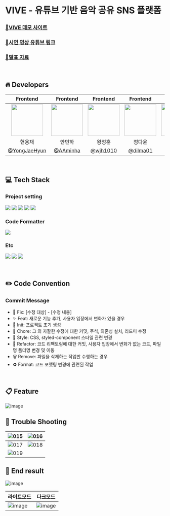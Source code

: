 # VIVE - 유튜브 기반 음악 공유 SNS 플랫폼
### [🔗VIVE 데모 사이트](https://5-rai.github.io/vive/) 
### [🔗시연 영상 유튜브 링크](https://www.youtube.com/embed/siVt9LNmUfc)
### [🔗발표 자료](https://www.miricanvas.com/v/141xlj9)
<br />

## 🔥 Developers
|Frontend|Frontend|Frontend|Frontend|Frontend|
|:----:|:----:|:----:|:----:|:----:|
|<img src="https://github.com/user-attachments/assets/2cb6874c-dbf9-499d-bcb0-6f3de778948d"  width="100"/> | <img src="https://github.com/user-attachments/assets/253a3b9c-b4ca-4a09-8ad1-67d8b461e63a"  width="100"/> | <img src="https://github.com/user-attachments/assets/c80ea5bc-2e04-4cf3-b9b2-57ae23d09a4d" width="100"/> | <img src="https://github.com/user-attachments/assets/eed376b4-883c-4ce6-9a9b-0efb3b85e007"  width="100"/> | <img src="https://github.com/user-attachments/assets/f20f463d-5e1a-47c7-828f-43a98cc3f4f9" width="100"/>
|현용재|안민하|왕정훈|정다윤|이예지|
|[@YongJaeHyun](https://github.com/YongJaeHyun)|[@AAminha](https://github.com/AAminha)|[@wjh1010](https://github.com/wjh1010)|[@dilma01](https://github.com/dilma01)|[@y-yeji](https://github.com/y-yeji)

<br/>

## 💻 Tech Stack
### Project setting
  
<img src="https://img.shields.io/badge/yarn-2C8EBB?style=for-the-badge&logo=yarn&logoColor=white"> <img src="https://img.shields.io/badge/Vite-646CFF?style=for-the-badge&logo=vite&logoColor=white"> <img src="https://img.shields.io/badge/React-61DAFB?style=for-the-badge&logo=react&logoColor=white"> <img src="https://img.shields.io/badge/TailwindCSS-06B6D4?style=for-the-badge&logo=tailwindcss&logoColor=white"> <img src="https://img.shields.io/badge/TypeScript-3178C6?style=for-the-badge&logo=typescript&logoColor=white">

### Code Formatter

  <img src="https://img.shields.io/badge/prettier-F7B93E?style=for-the-badge&logo=prettier&logoColor=black">


### Etc
  <img src="https://img.shields.io/badge/notion-000000?style=for-the-badge&logo=notion&logoColor=white"> <img src="https://img.shields.io/badge/slack-4A154B?style=for-the-badge&logo=slack&logoColor=white"> <img src="https://img.shields.io/badge/github-181717?style=for-the-badge&logo=github&logoColor=white">

<br/>

## ✏️ Code Convention 
### Commit Message
- 🚨 Fix: [수정 대상] - [수정 내용]
- ✨ Feat: 새로운 기능 추가, 사용자 입장에서 변화가 있을 경우
- 🎉 Init: 프로젝트 초기 생성
- 📝 Chore: 그 외 자잘한 수정에 대한 커밋, 주석, 의존성 설치, 리드미 수정
- 💄 Style: CSS, styled-component 스타일 관련 변경
- 🔨 Refactor: 코드 리팩토링에 대한 커밋, 사용자 입장에서 변화가 없는 코드, 파일명 폴더명 변경 및 이동 
- 🗑️ Remove: 파일을 삭제하는 작업만 수행하는 경우
- ♻️ Format: 코드 포맷팅 변경에 관련된 작업

<br/>

## 📋 Feature
![image](https://github.com/user-attachments/assets/3dbda821-24e3-4794-ac14-62e3495f4589)


## 🚀 Trouble Shooting
| ![015](https://github.com/user-attachments/assets/d7c5b5bd-d13c-43f1-8b21-31f66815e52f) | ![016](https://github.com/user-attachments/assets/5a429322-7aa3-496b-9c8a-4d1765a4daa2) |
|-----------------------------------------------------------------------------------------|-----------------------------------------------------------------------------------------|
| ![017](https://github.com/user-attachments/assets/b42c601c-4c25-466c-9f9c-cf8dcae2c7d6) | ![018](https://github.com/user-attachments/assets/58c185ff-0abc-40c6-8302-ca3c15f294ab) |
| ![019](https://github.com/user-attachments/assets/1486a767-1685-414c-8446-a36b7df5f8bf) |


## 💎 End result 
![image](https://github.com/user-attachments/assets/38f0d4d4-65e0-4a88-a0b0-909863153293)

| 라이트모드 | 다크모드 |
|-----------------------------------------------------------------------------------------|-----------------------------------------------------------------------------------------|
| ![image](https://github.com/user-attachments/assets/dd3a705c-92bd-4295-9376-e859876d751b) | ![image](https://github.com/user-attachments/assets/d4f94248-3001-461e-9cc6-3bf5f0c98e7c) |

